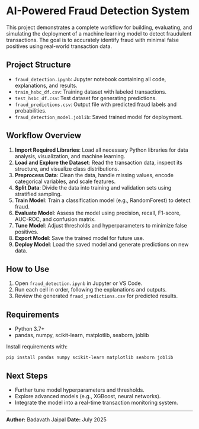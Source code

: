 # AI-Powered Fraud Detection System

This project demonstrates a complete workflow for building, evaluating, and simulating the deployment of a machine learning model to detect fraudulent transactions. The goal is to accurately identify fraud with minimal false positives using real-world transaction data.

## Project Structure
- `fraud_detection.ipynb`: Jupyter notebook containing all code, explanations, and results.
- `train_hsbc_df.csv`: Training dataset with labeled transactions.
- `test_hsbc_df.csv`: Test dataset for generating predictions.
- `fraud_predictions.csv`: Output file with predicted fraud labels and probabilities.
- `fraud_detection_model.joblib`: Saved trained model for deployment.

## Workflow Overview
1. **Import Required Libraries**: Load all necessary Python libraries for data analysis, visualization, and machine learning.
2. **Load and Explore the Dataset**: Read the transaction data, inspect its structure, and visualize class distributions.
3. **Preprocess Data**: Clean the data, handle missing values, encode categorical variables, and scale features.
4. **Split Data**: Divide the data into training and validation sets using stratified sampling.
5. **Train Model**: Train a classification model (e.g., RandomForest) to detect fraud.
6. **Evaluate Model**: Assess the model using precision, recall, F1-score, AUC-ROC, and confusion matrix.
7. **Tune Model**: Adjust thresholds and hyperparameters to minimize false positives.
8. **Export Model**: Save the trained model for future use.
9. **Deploy Model**: Load the saved model and generate predictions on new data.

## How to Use
1. Open `fraud_detection.ipynb` in Jupyter or VS Code.
2. Run each cell in order, following the explanations and outputs.
3. Review the generated `fraud_predictions.csv` for predicted results.

## Requirements
- Python 3.7+
- pandas, numpy, scikit-learn, matplotlib, seaborn, joblib

Install requirements with:
```
pip install pandas numpy scikit-learn matplotlib seaborn joblib
```

## Next Steps
- Further tune model hyperparameters and thresholds.
- Explore advanced models (e.g., XGBoost, neural networks).
- Integrate the model into a real-time transaction monitoring system.

---

**Author:** Badavath Jaipal
**Date:** July 2025
